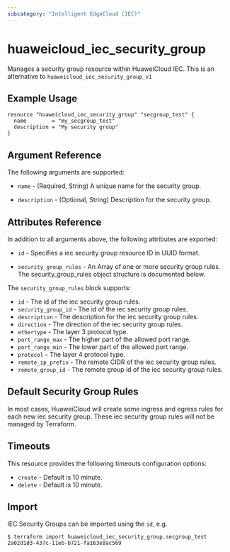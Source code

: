 ```yaml
---
subcategory: "Intelligent EdgeCloud (IEC)"
---
```


# huaweicloud\_iec\_security\_group

Manages a security group resource within HuaweiCloud IEC.
This is an alternative to `huaweicloud_iec_security_group_v1`

## Example Usage

```hcl
resource "huaweicloud_iec_security_group" "secgroup_test" {
  name        = "my_secgroup_test"
  description = "My security group"
}
```

## Argument Reference

The following arguments are supported:

* `name` - (Required, String) A unique name for the security group.

* `description` - (Optional, String) Description for the security group.

## Attributes Reference

In addition to all arguments above, the following attributes are exported:

* `id` - Specifies a iec security group resource ID in UUID format.

* `security_group_rules` - An Array of one or more security group rules. The security_group_rules object structure is documented below.

The `security_group_rules` block supports:

* `id` - The id of the iec security group rules.
* `security_group_id` - The id of the iec security group rules.
* `description` - The description for the iec security group rules.
* `direction` - The direction of the iec security group rules.
* `ethertype` - The layer 3 protocol type.
* `port_range_max` - The higher part of the allowed port range.
* `port_range_min` - The lower part of the allowed port range.
* `protocol` - The layer 4 protocol type.
* `remote_ip_prefix` - The remote CIDR of the iec security group rules.
* `remote_group_id` - The remote group id of the iec security group rules.

## Default Security Group Rules

In most cases, HuaweiCloud will create some ingress and egress rules for each new iec security group. These iec security group rules will not be managed by Terraform.

## Timeouts

This resource provides the following timeouts configuration options:
- `create` - Default is 10 minute.
- `delete` - Default is 10 minute.

## Import

IEC Security Groups can be imported using the `id`, e.g.

```
$ terraform import huaweicloud_iec_security_group.secgroup_test 2a02d1d3-437c-11eb-b721-fa163e8ac569
```
